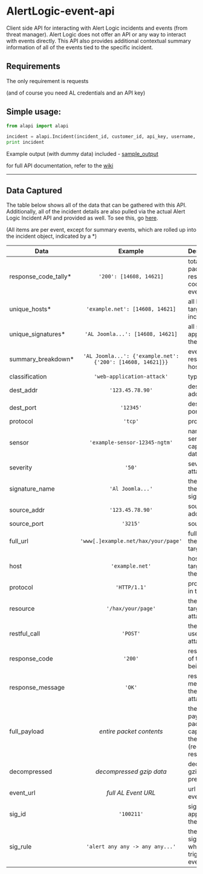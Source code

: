 # AlertLogic-event-api

Client side API for interacting with Alert Logic incidents and events (from threat manager). Alert Logic does not offer an API or any way to interact with events directly. This API also provides additional contextual summary information of all of the events tied to the specific incident.

## Requirements
The only requirement is requests

(and of course you need AL credentials and an API key)

## Simple usage:
```python
from alapi import alapi

incident = alapi.Incident(incident_id, customer_id, api_key, username, password)
print incident
```
Example output (with dummy data) included - [sample_output](https://github.com/brokensound77/AlertLogic-event-api/blob/master/sample_output.md)

for full API documentation, refer to the [wiki](https://github.com/brokensound77/AlertLogic-event-api/wiki/API-Documentation)

***
## Data Captured

The table below shows all of the data that can be gathered with this API. Additionally, all of the incident details are also pulled via the actual Alert Logic Incident API and provided as well. To see this, go [here](https://docs.alertlogic.com/developer/).

(All items are per event, except for summary events, which are rolled up into the incident object, indicated by a \*)  

| Data                   | Example           | Description                                          | 
|------------------------|:-----------------:|:-----------------------------------------------------|
| response_code_tally\*  | `'200': [14608, 14621]` | total of the packet response codes by event          
| unique_hosts\*         | `'example.net': [14608, 14621]` | all hosts targeted in the incident
| unique_signatures\*    | `'AL Joomla...': [14608, 14621]` | all signatures applicable to the incident
| summary_breakdown\*    | `'AL Joomla...': {'example.net': {'200': [14608, 14621]}}` | events by response by host by sig
| classification         | `'web-application-attack'` | type of attack
| dest_addr              | `'123.45.78.90'` | destination IP address
| dest_port              | `'12345'` | destination port
| protocol               | `'tcp'` | protocol
| sensor                 | `'example-sensor-12345-ngtm'` | name of sensor which captured the data
| severity               | `'50'` | severity of the attack
| signature_name         | `'Al Joomla...'` | the name of the actual signature
| source_addr            | `'123.45.78.90'` | source IP address
| source_port            | `'3215'` | source port
| full_url               | `'www[.]example.net/hax/your/page'` | full url which the attack was targeting
| host                   | `'example.net'` | hostname targeted by the attack
| protocol               | `'HTTP/1.1'` | protocol used in the attack
| resource               | `'/hax/your/page'` | the resource targeted in the attack
| restful_call           | `'POST'` | the restful call used in the attack
| response_code          | `'200'` | response code of the host being attacked
| response_message       | `'OK'` | response message of the host being attacked
| full_payload           | _entire packet contents_ | the full payload of the packets captured in the attack (request and response)
| decompressed           | _decompressed gzip data_ | decompressed gzip data, if present
| event_url              | _full AL Event URL_ | url for the event
| sig_id                 | `'100211'` | signature ID applicable to the event
| sig_rule               | `'alert any any -> any any...'` | the full signature rule which triggered the event
